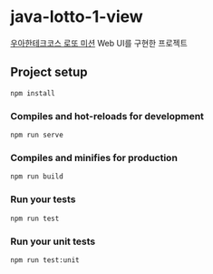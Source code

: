 # java-lotto-1-view

[우아한테크코스 로또 미션](https://github.com/Laterality/java-lotto-1) Web UI를 구현한 프로젝트

## Project setup
```
npm install
```

### Compiles and hot-reloads for development
```
npm run serve
```

### Compiles and minifies for production
```
npm run build
```

### Run your tests
```
npm run test
```

### Run your unit tests
```
npm run test:unit
```
